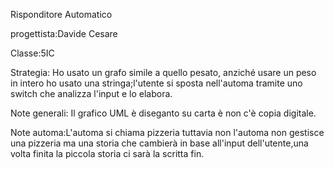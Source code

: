 Risponditore Automatico

progettista:Davide Cesare

Classe:5IC

Strategia: Ho usato un grafo simile a quello pesato, anziché usare un peso in intero ho usato 		   una stringa;l'utente si sposta nell'automa tramite uno switch che analizza l'input
	   e lo elabora.

Note generali: Il grafico UML è diseganto su carta è non c'è copia digitale.

Note automa:L'automa si chiama pizzeria tuttavia non l'automa non gestisce una pizzeria ma una 		    storia che cambierà in base all'input dell'utente,una volta finita la piccola 		    storia ci sarà la scritta fin.

